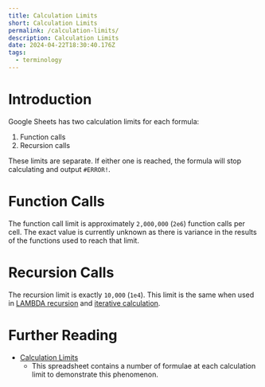 ```yaml
---
title: Calculation Limits
short: Calculation Limits
permalink: /calculation-limits/
description: Calculation Limits
date: 2024-04-22T18:30:40.176Z
tags:
  - terminology
---
```

# Introduction
Google Sheets has two calculation limits for each formula:

1.  Function calls
2. Recursion calls

These limits are separate. If either one is reached, the formula will stop calculating and output `#ERROR!`.
# Function Calls
The function call limit is approximately `2,000,000` (`2e6`) function calls per cell. The exact value is currently unknown as there is variance in the results of the functions used to reach that limit.
# Recursion Calls
The recursion limit is exactly `10,000` (`1e4`). This limit is the same when used in [LAMBDA recursion](lambda-recursion) and [iterative calculation](iterative-calculation).
# Further Reading
- [Calculation Limits](https://docs.google.com/spreadsheets/d/160UfdYEOoplAaKzm4Cx4rF0NNWwd6b2KC3LH3xAr-jk/edit#gid=0)
	- This spreadsheet contains a number of formulae at each calculation limit to demonstrate this phenomenon.